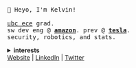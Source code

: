 <p>
  <samp>
    👋 Heyo, I'm Kelvin! </br></br>
    <a href="https://ece.ubc.ca/">ubc ece</a> grad.</br>
    sw dev eng @ <b><a href="https://aws.amazon.com/">amazon</a></b>. prev @ <b><a href="https://www.tesla.com/">tesla</a></b>.</br>
    security, robotics, and stats.</br>
    <details>
  <summary><b>interests</b></summary>
  <br>
  <samp>
  <ul>
    <li>rock climbing, figure skating.</li>
    <li>STEM outreach, accessiblility.</li>
    <li>sleeping.</li>
  </ul>
  </samp>
</details>
    <a href="https://www.kelvinkoon.dev/">Website</a> | <a href="https://www.linkedin.com/in/kelvinkoon/">LinkedIn</a> | <a href="https://twitter.com/NotCelsiusDeg">Twitter</a>
  </samp>
</p>
